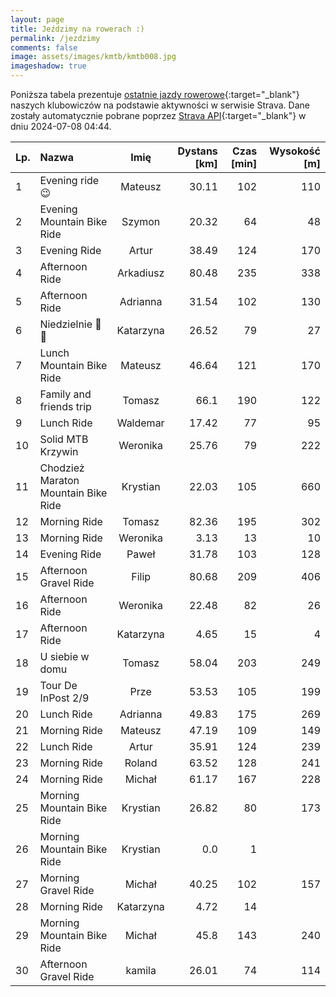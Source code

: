 ```yaml
---
layout: page
title: Jeździmy na rowerach :)
permalink: /jezdzimy
comments: false
image: assets/images/kmtb/kmtb008.jpg
imageshadow: true
---
```


Poniższa tabela prezentuje [ostatnie jazdy rowerowe](https://www.strava.com/clubs/336381){:target="_blank"} naszych klubowiczów na podstawie aktywności w serwisie Strava. Dane zostały automatycznie pobrane poprzez [Strava API](https://developers.strava.com/docs/reference/#api-Clubs-getClubActivitiesById){:target="_blank"} w dniu 2024-07-08 04:44.

Lp. | Nazwa | Imię | Dystans [km] | Czas [min] | Wysokość [m]
:--- | :--- | :---: | ---: | ---: | ---:
1|Evening ride 😉|Mateusz|30.11|102|110
2|Evening Mountain Bike Ride|Szymon|20.32|64|48
3|Evening Ride|Artur|38.49|124|170
4|Afternoon Ride|Arkadiusz|80.48|235|338
5|Afternoon Ride|Adrianna|31.54|102|130
6|Niedzielnie 🚴🍦|Katarzyna|26.52|79|27
7|Lunch Mountain Bike Ride|Mateusz|46.64|121|170
8|Family and friends trip|Tomasz|66.1|190|122
9|Lunch Ride|Waldemar|17.42|77|95
10|Solid MTB Krzywin|Weronika|25.76|79|222
11|Chodzież Maraton Mountain Bike Ride|Krystian|22.03|105|660
12|Morning Ride|Tomasz|82.36|195|302
13|Morning Ride|Weronika|3.13|13|10
14|Evening Ride|Paweł|31.78|103|128
15|Afternoon Gravel Ride|Filip|80.68|209|406
16|Afternoon Ride|Weronika|22.48|82|26
17|Afternoon Ride|Katarzyna|4.65|15|4
18|U siebie w domu|Tomasz|58.04|203|249
19|Tour De InPost 2/9|Prze|53.53|105|199
20|Lunch Ride|Adrianna|49.83|175|269
21|Morning Ride|Mateusz|47.19|109|149
22|Lunch Ride|Artur|35.91|124|239
23|Morning Ride|Roland|63.52|128|241
24|Morning Ride|Michał|61.17|167|228
25|Morning Mountain Bike Ride|Krystian|26.82|80|173
26|Morning Mountain Bike Ride|Krystian|0.0|1|
27|Morning Gravel Ride|Michał|40.25|102|157
28|Morning Ride|Katarzyna|4.72|14|
29|Morning Mountain Bike Ride|Michał|45.8|143|240
30|Afternoon Gravel Ride|kamila|26.01|74|114

